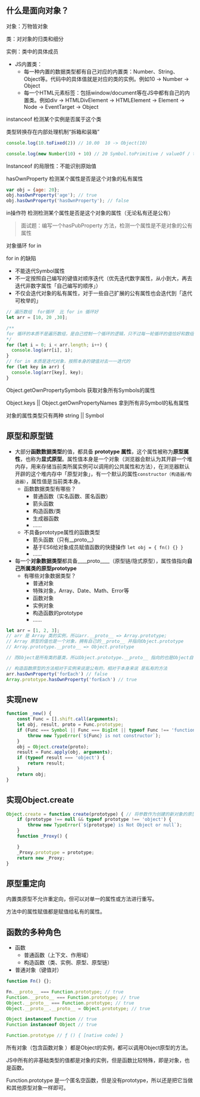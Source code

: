 ## 什么是面向对象？

对象：万物皆对象

类：对对象的归类和细分

实例：类中的具体成员

+ JS内置类：
  + 每一种内置的数据类型都有自己对应的内置类：Number、String、Object等。代码中的具体值就是对应的类的实例。例如10 -> Number -> Object
  + 每一个HTML元素标签：包括window/document等在JS中都有自己的内置类。例如div -> HTMLDivElement -> HTMLElement -> Element -> Node -> EventTarget -> Object



instanceof  检测某个实例是否属于这个类

类型转换存在内部处理机制“拆箱和装箱”

```js
console.log(10.toFixed(2)) // 10.00  10 -> Object(10)

console.log(new Number(10) + 10) // 20 Symbol.toPrimitive / valueOf / toString
```

Instanceof 的局限性：不能识别原始值



hasOwnProperty 检测某个属性是否是这个对象的私有属性

```js
var obj = {age: 20};
obj.hasOwnProperty('age'); // true
obj.hasOwnProperty('hasOwnProperty'); // false
```



in操作符  检测检测某个属性是否是这个对象的属性（无论私有还是公有）



>  面试题：编写一个hasPubProperty 方法，检测一个属性是不是对象的公有属性



对象循环  for in  

for in 的缺陷

+ 不能迭代Symbol属性
+ 不一定按照自己编写的键值对顺序迭代（优先迭代数字属性，从小到大，再去迭代非数字属性「自己编写的顺序」）
+ 不仅会迭代对象的私有属性，对于一些自己扩展的公有属性也会迭代到「迭代可枚举的」



```js
// 遍历数组  for循环  比 for in 循环好
let arr = [10, 20 ,30];

/**
for 循环的本质不是遍历数组，是自己控制一个循环的逻辑，只不过每一轮循环的值恰好和数组索引类似，可以直接作为下标使用，所以看起来是遍历数组。
*/
for (let i = 0; i < arr.length; i++) {
  console.log(arr[i], i);
}
// for in 本质是迭代对象，按照本身的键值对去一一迭代的
for (let key in arr) {
  console.log(arr[key], key);
}
```



Object.getOwnPropertySymbols 获取对象所有Symbols的属性

Object.keys || Object.getOwnPropertyNames 拿到所有非Symbol的私有属性

对象的属性类型只有两种   string || Symbol



## 原型和原型链

+ 大部分**函数数据类型**的值，都具备 **prototype 属性**，这个属性被称为**原型属性**，也称为**显式原型**。属性值本身是一个对象（浏览器会默认为其开辟一个堆内存，用来存储当前类所属实例可以调用的公共属性和方法），在浏览器默认开辟的这个堆内存中「原型对象」，有一个默认的属性`constructor（构造器/构造器）`，属性值是当前类本身。
  + 函数数据类型有哪些？ 
    + 普通函数（实名函数、匿名函数）
    + 箭头函数
    + 构造函数/类
    + 生成器函数
    + ......
  + 不具备prototype属性的函数类型
    + 箭头函数（只有__proto__）
    + 基于ES6给对象成员赋值函数的快捷操作 `let obj = { fn() {} }`
    + ......
+ 每一个**对象数据类型**都具备____proto____（原型链/隐式原型），属性值指向**自己所属类的原型prototype**
  + 有哪些对象数据类型？
    + 普通对象
    + 特殊对象，Array、Date、Math、Error等
    + 函数对象
    + 实例对象
    + 构造函数的prototype
    + ......

```js
let arr = [1, 2, 3];
// arr 是 Array 类的实例，所以arr.__proto__ => Array.prototype;
// Array 原型的值也是一个对象，拥有自己的__proto__ 并指向Object.prototype
// Array.prototype.__proto__ => Object.prototype

// 而Object是所有类的基类，所以Object.prototype.__proto__ 指向的也是Object自己，这样没有意义，所以Object.prototype.__proto__ 的值为null

// 构造函数原型的方法相对于实例来说是公有的，相对于本身来说 是私有的方法
arr.hasOwnProperty('forEach') // false
Array.prototype.hasOwnProperty('forEach') // true
```



## 实现new

```js
function _new() {
    const Func = [].shift.call(arguments);
    let obj, result, proto = Func.prototype;
    if (Func === Symbol || Func === BigInt || typeof Func !== 'function' || !proto) {
        throw new TypeError(`${Func} is not constructor`);
    }
    obj = Object.create(proto);
    result = Func.apply(obj, arguments);
    if (typeof result === 'object') {
        return result;
    }
    return obj;
}
```



## 实现Object.create

```js
Object.create = function create(prototype) { // 将参数作为创建的新对象的原型
    if (prototype !== null && typeof prototype !== 'object') {
        throw new TypeError(`${prototype} is Not Object or null`);
    }
    function _Proxy() {

    }
    _Proxy.prototype = prototype;
    return new _Proxy;
}
```



## 原型重定向

内置类原型不允许重定向，但可以对单一的属性或方法进行重写。

方法中的属性赋值都是赋值给私有的属性。



## 函数的多种角色

+ 函数
  + 普通函数（上下文、作用域）
  + 构造函数（类、实例、原型、原型链）
+ 普通对象（键值对）

```js
function Fn() {};

Fn.__proto__ === Function.prototype; // true
Function.__proto__ === Function.prototype; // true
Object.__proto__ === Function.prototype; // true
Object.__proto__.__proto__ = Object.prototype; // true

Object instanceof Function // true
Function instanceof Object // true

Function.prototype // ƒ () { [native code] }
```

所有对象（包含函数对象 ）都是Object的实例，都可以调用Object原型的方法。

JS中所有的非基础类型的值都是对象的实例，但是函数比较特殊，即是对象，也是函数。

Function.prototype  是一个匿名空函数，但是没有prototype，所以还是把它当做和其他原型对象一样即可。

